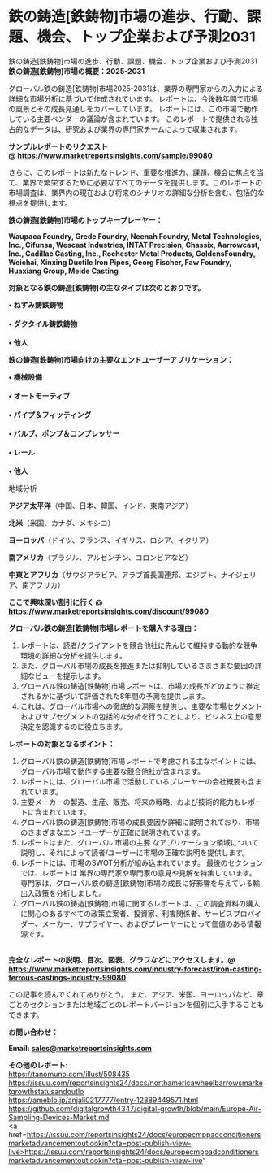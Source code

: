 # 鉄の鋳造[鉄鋳物]市場の進歩、行動、課題、機会、トップ企業および予測2031
 鉄の鋳造[鉄鋳物]市場の進歩、行動、課題、機会、トップ企業および予測2031
<strong><b>鉄の鋳造[鉄鋳物]市場の概要：2025-2031</b></strong>

グローバル鉄の鋳造[鉄鋳物]市場2025-2031は、業界の専門家からの入力による詳細な市場分析に基づいて作成されています。 レポートは、今後数年間で市場の風景とその成長見通しをカバーしています。 レポートには、この市場で動作している主要ベンダーの議論が含まれています。 このレポートで提供される独占的なデータは、研究および業界の専門家チームによって収集されます。

<strong>サンプルレポートのリクエスト @ <a href=https://www.marketreportsinsights.com/sample/99080>https://www.marketreportsinsights.com/sample/99080</a></strong>

さらに、このレポートは新たなトレンド、重要な推進力、課題、機会に焦点を当て、業界で繁栄するために必要なすべてのデータを提供します。このレポートの市場調査は、業界内の現在および将来のシナリオの詳細な分析を含む、包括的な視点を提供します。

<strong>鉄の鋳造[鉄鋳物]市場のトップキープレーヤー：</strong>

<strong>Waupaca Foundry, Grede Foundry, Neenah Foundry, Metal Technologies, Inc., Cifunsa, Wescast Industries, INTAT Precision, Chassix, Aarrowcast, Inc., Cadillac Casting, Inc., Rochester Metal Products, GoldensFoundry, Weichai, Xinxing Ductile Iron Pipes, Georg Fischer, Faw Foundry, Huaxiang Group, Meide Casting</strong>

<strong><b>対象となる鉄の鋳造[鉄鋳物]の主なタイプは次のとおりです。</b></strong>

<strong>• ねずみ鋳鉄鋳物<br><br>• ダクタイル鋳鉄鋳物<br><br>• 他人</strong>

<strong><b>鉄の鋳造[鉄鋳物]市場向けの主要なエンドユーザーアプリケーション：</b></strong>

<strong>• 機械設備<br><br>• オートモーティブ<br><br>• パイプ＆フィッティング<br><br>• バルブ、ポンプ＆コンプレッサー<br><br>• レール<br><br>• 他人</strong>

 地域分析

<strong><b>アジア太平洋</b></strong>（中国、日本、韓国、インド、東南アジア）

<strong><b>北米</b></strong>（米国、カナダ、メキシコ）

<strong><b>ヨーロッパ</b></strong>（ドイツ、フランス、イギリス、ロシア、イタリア）

<strong><b>南アメリカ</b></strong>（ブラジル、アルゼンチン、コロンビアなど）

<strong><b>中東とアフリカ</b></strong>（サウジアラビア、アラブ首長国連邦、エジプト、ナイジェリア、南アフリカ）

<strong>ここで興味深い割引に行く @ <a href=https://www.marketreportsinsights.com/discount/99080>https://www.marketreportsinsights.com/discount/99080</a></strong>

<strong><b>グローバル鉄の鋳造[鉄鋳物]市場レポートを購入する理由：</b></strong>
<ol>
  <li>レポートは、読者/クライアントを競合他社に先んじて維持する動的な競争環境の詳細な分析を提供します。</li>
  <li>また、グローバル市場の成長を推進または抑制しているさまざまな要因の詳細なビューを提示します。</li>
  <li>グローバル鉄の鋳造[鉄鋳物]市場レポートは、市場の成長がどのように推定されるかに基づいて評価された8年間の予測を提供します。</li>
  <li>これは、グローバル市場への徹底的な洞察を提供し、主要な市場セグメントおよびサブセグメントの包括的な分析を行うことにより、ビジネス上の意思決定を認識するのに役立ちます。</li>
</ol>
<strong><b>レポートの対象となるポイント：</b></strong>
<ol>
  <li>グローバル鉄の鋳造[鉄鋳物]市場レポートで考慮される主なポイントには、グローバル市場で動作する主要な競合他社が含まれます。</li>
  <li>レポートには、グローバル市場で活動しているプレーヤーの会社概要も含まれています。</li>
  <li>主要メーカーの製造、生産、販売、将来の戦略、および技術的能力もレポートに含まれています。</li>
  <li>グローバル鉄の鋳造[鉄鋳物]市場の成長要因が詳細に説明されており、市場のさまざまなエンドユーザーが正確に説明されています。</li>
  <li>レポートはまた、グローバル 市場の主要 なアプリケーション領域について説明し、それによって読者/ユーザーに市場の正確な説明を提供します。</li>
  <li>レポートには、市場のSWOT分析が組み込まれています。 最後のセクションでは、レポートは 業界の専門家や専門家の意見や見解を特集しています。 専門家は、グローバル鉄の鋳造[鉄鋳物]市場の成長に好影響を与えている輸出入政策を分析しました。</li>
  <li>グローバル鉄の鋳造[鉄鋳物]市場に関するレポートは、この調査資料の購入に関心のあるすべての政策立案者、投資家、利害関係者、サービスプロバイダー、メーカー、サプライヤー、およびプレーヤーにとって価値のある情報源です。</li>
</ol><br>
<strong>完全なレポートの説明、目次、図表、グラフなどにアクセスします。@ <a href=https://www.marketreportsinsights.com/industry-forecast/iron-casting-ferrous-castings-industry-99080>https://www.marketreportsinsights.com/industry-forecast/iron-casting-ferrous-castings-industry-99080</a></strong>

この記事を読んでくれてありがとう。 また、アジア、米国、ヨーロッパなど、章ごとのセクションまたは地域ごとのレポートバージョンを個別に入手することもできます。

<strong><b>お問い合わせ：</b></strong>

<strong>Email: </strong><a href=mailto:sales@marketreportsinsights.com><strong>sales@marketreportsinsights.com</strong></a>

<strong>その他のレポート:</strong>
<br>
<a href=https://tanomuno.com/illust/508435>https://tanomuno.com/illust/508435</a>
<br>
<a href=https://issuu.com/reportsinsights24/docs/northamericawheelbarrowsmarketgrowthstatusandoutlo>https://issuu.com/reportsinsights24/docs/northamericawheelbarrowsmarketgrowthstatusandoutlo</a>
<br>
<a href=https://ameblo.jp/anjali0217777/entry-12889449571.html>https://ameblo.jp/anjali0217777/entry-12889449571.html</a>
<br>
<a href=https://github.com/digitalgrowth4347/digital-growth/blob/main/Europe-Air-Sampling-Devices-Market.md>https://github.com/digitalgrowth4347/digital-growth/blob/main/Europe-Air-Sampling-Devices-Market.md</a>
<br>
<a href=https://issuu.com/reportsinsights24/docs/europecmppadconditionersmarketadvancementoutlookin?cta=post-publish-view-live>https://issuu.com/reportsinsights24/docs/europecmppadconditionersmarketadvancementoutlookin?cta=post-publish-view-live</a>"
